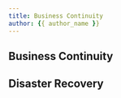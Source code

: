 ```yaml
---
title: Business Continuity
author: {{ author_name }}
---
```


## Business Continuity

## Disaster Recovery